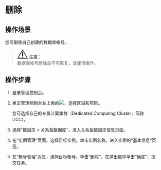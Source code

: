 # 删除<a name="TOPIC_0142028233"></a>

## 操作场景<a name="section7898787175059"></a>

您可删除自己创建的数据库帐号。

>![](public_sys-resources/icon-notice.gif) **注意：**   
>数据库帐号删除后不可恢复，请谨慎操作。  

## 操作步骤<a name="section369465195015"></a>

1.  登录管理控制台。
2.  单击管理控制台左上角的![](figures/image_0142028501.png)，选择区域和项目。

    您可选择自己的专属计算集群（Dedicated Computing Cluster，简称DCC）。

3.  选择“数据库  \>  关系型数据库“，进入关系型数据库信息页面。
4.  在“实例管理“页面，选择目标实例，单击实例名称，进入实例的“基本信息“页签。
5.  在“帐号管理“页签，选择目标帐号，单击“删除“，在弹出框中单击“确定“，提交任务。

